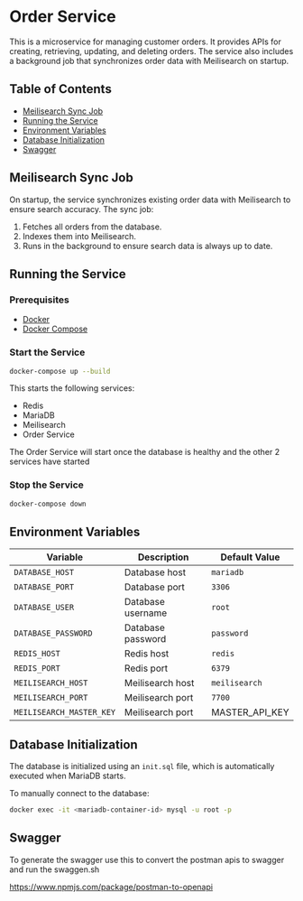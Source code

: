 # Order Service

This is a microservice for managing customer orders. It provides APIs for creating, retrieving, updating, and deleting orders. The service also includes a background job that synchronizes order data with Meilisearch on startup.

## Table of Contents
- [Meilisearch Sync Job](#meilisearch-sync-job)
- [Running the Service](#running-the-service)
- [Environment Variables](#environment-variables)
- [Database Initialization](#database-initialization)
- [Swagger](#swagger)


## Meilisearch Sync Job

On startup, the service synchronizes existing order data with Meilisearch to ensure search accuracy. The sync job:
1. Fetches all orders from the database.
2. Indexes them into Meilisearch.
3. Runs in the background to ensure search data is always up to date.

## Running the Service

### **Prerequisites**
- [Docker](https://www.docker.com/get-started)
- [Docker Compose](https://docs.docker.com/compose/)

### **Start the Service**
```sh
docker-compose up --build
```
This starts the following services:
- Redis
- MariaDB
- Meilisearch
- Order Service

The Order Service will start  once the database is healthy and the other 2 services have started

### **Stop the Service**
```sh
docker-compose down
```

## Environment Variables
| Variable                 | Description                         | Default Value  |
|--------------------------|---------------------------------|----------------|
| `DATABASE_HOST`          | Database host                   | `mariadb`      |
| `DATABASE_PORT`          | Database port                   | `3306`         |
| `DATABASE_USER`          | Database username               | `root`         |
| `DATABASE_PASSWORD`      | Database password               | `password`     |
| `REDIS_HOST`             | Redis host                      | `redis`        |
| `REDIS_PORT`             | Redis port                      | `6379`         |
| `MEILISEARCH_HOST`       | Meilisearch host               | `meilisearch`  |
| `MEILISEARCH_PORT`       | Meilisearch port               | `7700`         |
| `MEILISEARCH_MASTER_KEY` | Meilisearch port               | MASTER_API_KEY |

## Database Initialization
The database is initialized using an `init.sql` file, which is automatically executed when MariaDB starts.

To manually connect to the database:
```sh
docker exec -it <mariadb-container-id> mysql -u root -p
```

## Swagger

To generate the swagger use this to convert the postman apis to swagger
and run the swaggen.sh

https://www.npmjs.com/package/postman-to-openapi